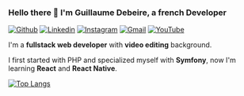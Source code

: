 ### Hello there 👋 I'm Guillaume Debeire, a french Developer

[![Github](https://img.shields.io/badge/-Github-000?style=flat&logo=Github&logoColor=white)](https://github.com/guillaume-debeire)
[![Linkedin](https://img.shields.io/badge/-LinkedIn-blue?style=flat&logo=Linkedin&logoColor=white)](https://www.linkedin.com/in/guillaume-debeire-aab430a7/)
[![Instagram](https://img.shields.io/badge/-Instagram-c13584?style=flat&labelColor=c13584&logo=instagram&logoColor=white)](https://www.instagram.com/guilexflex/)
[![Gmail](https://img.shields.io/badge/-Gmail-c14438?style=flat&logo=Gmail&logoColor=white)](mailto:contact.guillaume.debeire.pro@gmail.com)
[![YouTube](https://img.shields.io/badge/-Youtube-c13584?style=flat&labelColor=c13584&logo=youtube&logoColor=white)](https://www.youtube.com/channel/UCCSgxFu_Lq-7T49ACU93HpQ/featured)

I'm a **fullstack web developer** with **video editing** background.

I first started with PHP and specialized myself with **Symfony**, now I'm learning **React** and **React Native**.

[![Top Langs](https://github-readme-stats.vercel.app/api/top-langs/?username=guillaume-debeire&layout=compact)](https://github.com/guillaume-debeire/github-readme-stats)

<!--
**Guillaume-Debeire/Guillaume-Debeire** is a ✨ _special_ ✨ repository because its `README.md` (this file) appears on your GitHub profile.

Here are some ideas to get you started:

- 🔭 I’m currently working on ...
- 🌱 I’m currently learning ...
- 👯 I’m looking to collaborate on ...
- 🤔 I’m looking for help with ...
- 💬 Ask me about ...
- 📫 How to reach me: ...
- 😄 Pronouns: ...
- ⚡ Fun fact: ...
-->
